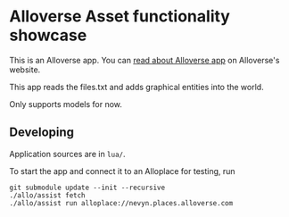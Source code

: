 # Alloverse Asset functionality showcase 

This is an Alloverse app. You can 
[read about Alloverse app](https://alloverse.com/develop-apps/)
on Alloverse's website.

This app reads the files.txt and adds graphical entities into the world. 

Only supports models for now.

## Developing

Application sources are in `lua/`.

To start the app and connect it to an Alloplace for testing, run

```
git submodule update --init --recursive
./allo/assist fetch
./allo/assist run alloplace://nevyn.places.alloverse.com
```